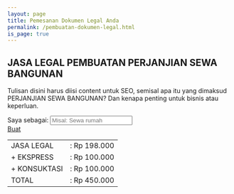 ```yaml
---
layout: page
title: Pemesanan Dokumen Legal Anda
permalink: /pembuatan-dokumen-legal.html
is_page: true
---
```


<section class="pure-text-centered first-child">
  <div class="container">
    <div class="row">
      <div class="col-sm-10 col-sm-offset-1 col-md-8 col-md-offset-2 text-center">
        <h1><strong>JASA LEGAL PEMBUATAN PERJANJIAN SEWA BANGUNAN</strong></h1>
        <p class="lead">
          Tulisan disini harus diisi content untuk SEO, semisal apa itu yang dimaksud PERJANJIAN SEWA BANGUNAN? Dan kenapa penting untuk bisnis atau keperluan.</p>
      </div>
    </div>

  </div>
</section>
      
<section>	
  <div class="container">
    <div class="row">
      <div class="col-md-8">
        <form>
          <div class="inputs-wrapper">
            <label>Saya sebagai: </label>
            <input class="validate-required" type="text" placeholder="Misal: Sewa rumah" name="jasa" onfocus="this.placeholder = ''" onblur="this.placeholder = 'Misal: Sewa rumah'">
          </div>
          <a href="#" class="btn btn-primary btn-filled">Buat</a>
        </form>
      </div>
      <div class="col-md-4">
        <table>
          <tr>
            <td>JASA LEGAL</td>
            <td>: Rp 198.000</td>
          </tr>
          <tr>
            <td>+ EKSPRESS</td>
            <td>: Rp 100.000</td>
          </tr>
          <tr>
            <td>+ KONSUKTASI</td>
            <td>: Rp 100.000</td>
          </tr>
          <tr>
            <td>TOTAL</td>
            <td>: Rp 450.000</td>
          </tr>
        </table>
      </div>
    </div>
  </div>
</section>  
